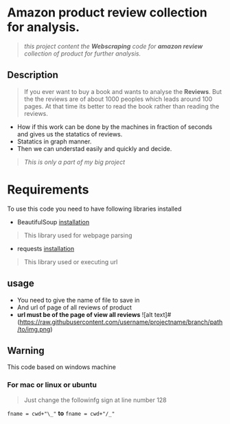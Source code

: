 # Amazon product review collection for analysis.
> _this project content the **Webscraping** code for **amazon review** collection of product for further analysis._

## Description
> If you ever want to buy a book and wants to analyse the **Reviews**. But the the reviews are of about 1000 peoples which leads around 100 pages. At that time its better to read the book rather than reading the reviews.

* How if this work can be done by the machines in fraction of seconds and gives us the statatics of reviews.
* Statatics in graph manner.
* Then we can understad easily and quickly and decide.

> _This is only a part of my big project_ 

# Requirements
To use this code you need to have following libraries installed

* BeautifulSoup [installation](https://www.crummy.com/software/BeautifulSoup/bs4/doc/#installing-beautiful-soup)
> This library used for webpage parsing

* requests [installation](http://docs.python-requests.org/en/v2.7.0/user/install/)
> This library used or executing url

## usage 
* You need to give the name of file to save in
* And url of page of all reviews of product
* **url must be of the page of view all reviews**
![alt text]#(https://raw.githubusercontent.com/username/projectname/branch/path/to/img.png)

## Warning 
This code based on windows machine

### For mac or linux or ubuntu

> Just change the followinfg sign at line number 128

`fname = cwd+"\_"` **to** `fname = cwd+"/_"` 
